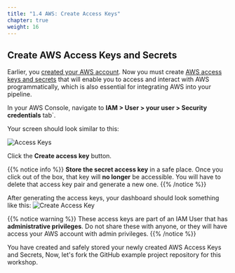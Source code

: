 ```yaml
---
title: "1.4 AWS: Create Access Keys"
chapter: true
weight: 16
---
```


## Create AWS Access Keys and Secrets 

Earlier, you [created your AWS account][1]. Now you must create [AWS access keys and secrets][2] that will enable you to access and interact with AWS programmatically, which is also essential for integrating AWS into your pipeline.

In your AWS Console, navigate to **IAM > User > your user > Security credentials** tab`. 

Your screen should look similar to this:

![Access Keys](/images/iam-user-screen.png)

Click the **Create access key** button.

{{% notice info %}}
**Store the secret access key** in a safe place. Once you click out of the box, that key will **no longer** be accessible. You will have to delete that access key pair and generate a new one.
{{% /notice %}}

After generating the access keys, your dashboard should look something like this:
![Create Access Key](/images/access-key.png)

{{% notice warning %}}
These access keys are part of an IAM User that has **administrative privileges**. Do not share these with anyone, or they will have access your AWS account with admin privileges.
{{% /notice %}}

You have created and safely stored your newly created AWS Access Keys and Secrets, Now, let's fork the GitHub example project repository for this workshop.

<!-- URL Links index -->
[1]: /030_self_guided_setup/30_aws_setup_your_own.html
[2]: https://docs.github.com/en/github/authenticating-to-github/connecting-to-github-with-ssh
[3]: https://docs.github.com/en/github/authenticating-to-github/connecting-to-github-with-ssh/adding-a-new-ssh-key-to-your-github-account